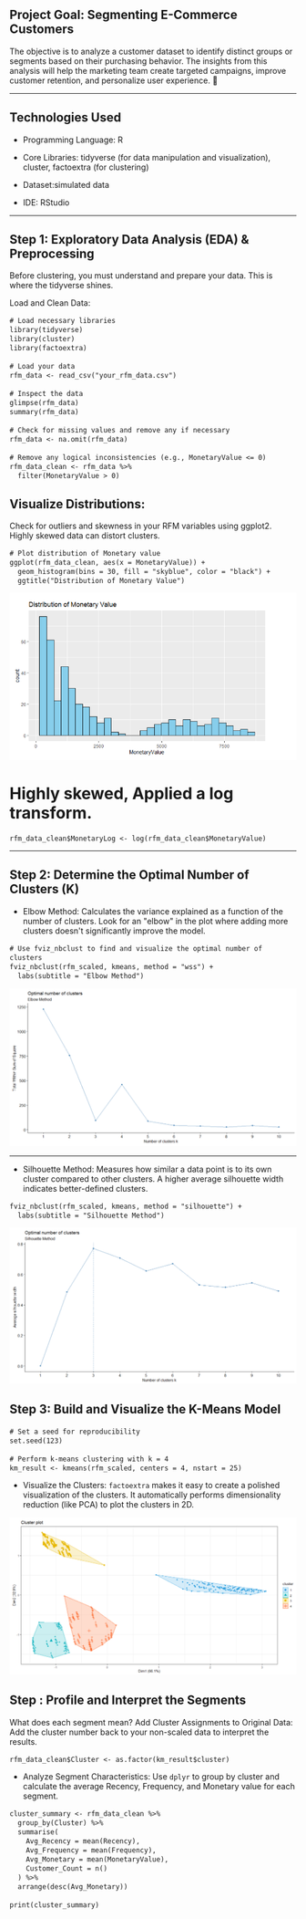 ## Project Goal: Segmenting E-Commerce Customers
The objective is to analyze a customer dataset to identify distinct groups or segments based on their purchasing behavior. The insights from this analysis will help the marketing team create targeted campaigns, improve customer retention, and personalize user experience. 🎯

---
## Technologies Used
- Programming Language: R

- Core Libraries: tidyverse (for data manipulation and visualization), cluster, factoextra (for clustering)

- Dataset:simulated data

- IDE: RStudio

----
## Step 1: Exploratory Data Analysis (EDA) & Preprocessing
Before clustering, you must understand and prepare your data. This is where the tidyverse shines.

Load and Clean Data:
```
# Load necessary libraries
library(tidyverse)
library(cluster)
library(factoextra)

# Load your data
rfm_data <- read_csv("your_rfm_data.csv")

# Inspect the data
glimpse(rfm_data)
summary(rfm_data)

# Check for missing values and remove any if necessary
rfm_data <- na.omit(rfm_data)

# Remove any logical inconsistencies (e.g., MonetaryValue <= 0)
rfm_data_clean <- rfm_data %>%
  filter(MonetaryValue > 0)
```
## Visualize Distributions: 
Check for outliers and skewness in your RFM variables using ggplot2. Highly skewed data can distort clusters. 
```
# Plot distribution of Monetary value
ggplot(rfm_data_clean, aes(x = MonetaryValue)) +
  geom_histogram(bins = 30, fill = "skyblue", color = "black") +
  ggtitle("Distribution of Monetary Value")
```
![Monetary Value Distributions Plot](monetaryvalue.png)

# Highly skewed, Applied a log transform.
```
rfm_data_clean$MonetaryLog <- log(rfm_data_clean$MonetaryValue)
```
---
## Step 2: Determine the Optimal Number of Clusters (K)
- Elbow Method: Calculates the variance explained as a function of the number of clusters. Look for an "elbow" in the plot where adding more clusters doesn't significantly improve the model.
```
# Use fviz_nbclust to find and visualize the optimal number of clusters
fviz_nbclust(rfm_scaled, kmeans, method = "wss") +
  labs(subtitle = "Elbow Method")
```
![Elbow Plot](Elbow.png)

----
- Silhouette Method: Measures how similar a data point is to its own cluster compared to other clusters. A higher average silhouette width indicates better-defined clusters.
```
fviz_nbclust(rfm_scaled, kmeans, method = "silhouette") +
  labs(subtitle = "Silhouette Method")
```
![Silhouette Method](silhouette.png)

## Step 3: Build and Visualize the K-Means Model
```
# Set a seed for reproducibility
set.seed(123)

# Perform k-means clustering with k = 4
km_result <- kmeans(rfm_scaled, centers = 4, nstart = 25)
```
- Visualize the Clusters: `factoextra` makes it easy to create a polished visualization of the clusters. It automatically performs dimensionality reduction (like PCA) to plot the clusters in 2D.

![Clusters](Cluster.png)

## Step : Profile and Interpret the Segments
What does each segment mean?
Add Cluster Assignments to Original Data: Add the cluster number back to your non-scaled data to interpret the results.
```
rfm_data_clean$Cluster <- as.factor(km_result$cluster)
```
- Analyze Segment Characteristics: Use `dplyr` to group by cluster and calculate the average Recency, Frequency, and Monetary value for each segment.
```
cluster_summary <- rfm_data_clean %>%
  group_by(Cluster) %>%
  summarise(
    Avg_Recency = mean(Recency),
    Avg_Frequency = mean(Frequency),
    Avg_Monetary = mean(MonetaryValue),
    Customer_Count = n()
  ) %>%
  arrange(desc(Avg_Monetary))

print(cluster_summary)
```

